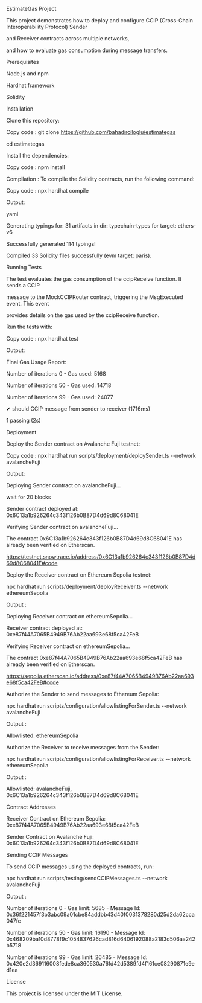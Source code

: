 EstimateGas Project

This project demonstrates how to deploy and configure CCIP (Cross-Chain Interoperability Protocol) Sender 

and Receiver contracts across multiple networks, 

and how to evaluate gas consumption during message transfers.


Prerequisites

Node.js and npm

Hardhat framework

Solidity


Installation

Clone this repository:

Copy code : git clone https://github.com/bahadirciloglu/estimategas

cd estimategas

Install the dependencies:

Copy code : npm install

Compilation : To compile the Solidity contracts, run the following command:

Copy code : npx hardhat compile

Output:

yaml

Generating typings for: 31 artifacts in dir: typechain-types for target: ethers-v6

Successfully generated 114 typings!

Compiled 33 Solidity files successfully (evm target: paris).


Running Tests

The test evaluates the gas consumption of the ccipReceive function. It sends a CCIP

message to the MockCCIPRouter contract, triggering the MsgExecuted event. This event

provides details on the gas used by the ccipReceive function.


Run the tests with:

Copy code : npx hardhat test

Output:

Final Gas Usage Report:

Number of iterations 0 - Gas used: 5168

Number of iterations 50 - Gas used: 14718

Number of iterations 99 - Gas used: 24077

✔ should CCIP message from sender to receiver (1716ms)

1 passing (2s)


Deployment

Deploy the Sender contract on Avalanche Fuji testnet:

Copy code : npx hardhat run scripts/deployment/deploySender.ts --network avalancheFuji

Output:

Deploying Sender contract on avalancheFuji...

wait for 20 blocks

Sender contract deployed at: 0x6C13a1b926264c343f126b0B87D4d69d8C68041E

Verifying Sender contract on avalancheFuji...

The contract 0x6C13a1b926264c343f126b0B87D4d69d8C68041E has already been verified on Etherscan.

https://testnet.snowtrace.io/address/0x6C13a1b926264c343f126b0B87D4d69d8C68041E#code


Deploy the Receiver contract on Ethereum Sepolia testnet:

npx hardhat run scripts/deployment/deployReceiver.ts --network ethereumSepolia

Output :

Deploying Receiver contract on ethereumSepolia...

Receiver contract deployed at: 0xe87f44A7065B4949B76Ab22aa693e68f5ca42FeB

Verifying Receiver contract on ethereumSepolia...

The contract 0xe87f44A7065B4949B76Ab22aa693e68f5ca42FeB has already been verified on Etherscan.

https://sepolia.etherscan.io/address/0xe87f44A7065B4949B76Ab22aa693e68f5ca42FeB#code

Authorize the Sender to send messages to Ethereum Sepolia:


npx hardhat run scripts/configuration/allowlistingForSender.ts --network avalancheFuji

Output :

Allowlisted: ethereumSepolia


Authorize the Receiver to receive messages from the Sender:

npx hardhat run scripts/configuration/allowlistingForReceiver.ts --network ethereumSepolia

Output :

Allowlisted: avalancheFuji, 0x6C13a1b926264c343f126b0B87D4d69d8C68041E

Contract Addresses

Receiver Contract on Ethereum Sepolia: 0xe87f44A7065B4949B76Ab22aa693e68f5ca42FeB

Sender Contract on Avalanche Fuji: 0x6C13a1b926264c343f126b0B87D4d69d8C68041E


Sending CCIP Messages

To send CCIP messages using the deployed contracts, run:

npx hardhat run scripts/testing/sendCCIPMessages.ts --network avalancheFuji

Output :

Number of iterations 0 - Gas limit: 5685 - Message Id: 0x36f221457f3b3abc09a01cbe84addbb43d40f0031378280d25d2da62cca047fc

Number of iterations 50 - Gas limit: 16190 - Message Id: 0x468209ba10d8778f9c1054837626cad816d6406192088a2183d506aa242b5718

Number of iterations 99 - Gas limit: 26485 - Message Id: 0x420e2d369116008fede8ca360530a76fd42d5389fd4f161ce08290871e9ed1ea

License

This project is licensed under the MIT License.

